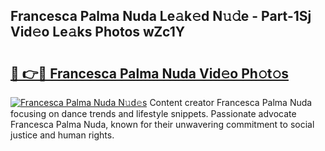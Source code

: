 ## Francesca Palma Nuda Le𝚊k𝚎d N𝚞𝚍e - Part-1Sj Vid𝚎o Le𝚊ks Photos wZc1Y

# <h2><a href="http://fbd4mna.evod.top/?m=Francesca+Palma+Nuda">🔗 👉🔴 Francesca Palma Nuda Vid𝚎o Ph𝚘t𝚘s</a></h2>

[![Francesca Palma Nuda N𝚞d𝚎s](https://i.imgur.com/8V9OHl7.gif)](http://fbd4mna.evod.top/?m=Francesca+Palma+Nuda)
Content creator Francesca Palma Nuda focusing on dance trends and lifestyle snippets. Passionate advocate Francesca Palma Nuda, known for their unwavering commitment to social justice and human rights. 
